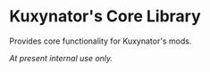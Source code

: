 # Kuxynator's Core Library

Provides core functionality for Kuxynator's mods.

*At present internal use only.*
